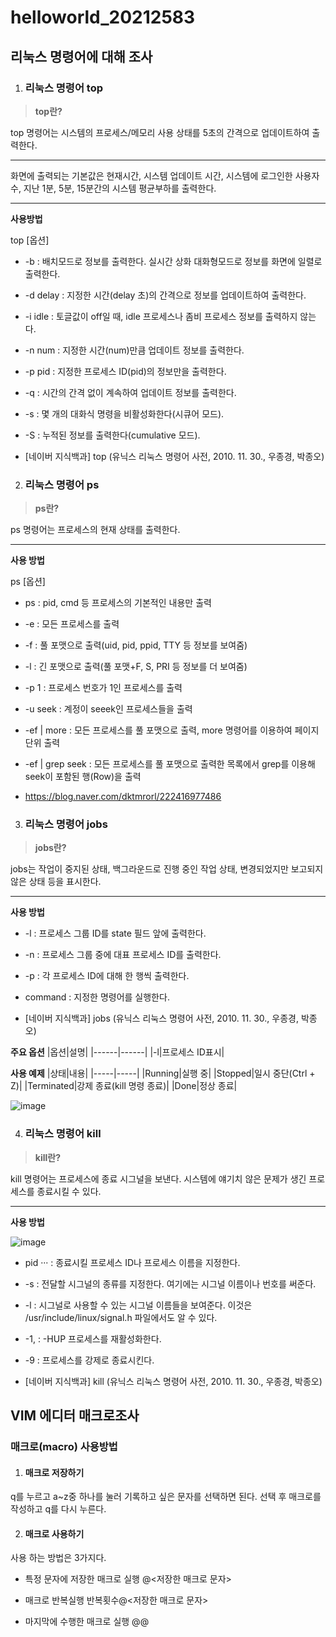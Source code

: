 # helloworld_20212583
## 리눅스 명령어에 대해 조사

1) ### 리눅스 명령어 top
> **top란?** 

top 명령어는 시스템의 프로세스/메모리 사용 상태를 5초의 간격으로 업데이트하여 출력한다.

---

화면에 출력되는 기본값은 현재시간, 시스템 업데이트 시간, 시스템에 로그인한 사용자 수, 지난 1분, 5분, 15분간의 시스템 평균부하를 출력한다.

***

**사용방법**

top [옵션]

* -b : 배치모드로 정보를 출력한다. 실시간 상화 대화형모드로 정보를 화면에 일렬로 출력한다.
* -d delay : 지정한 시간(delay 초)의 간격으로 정보를 업데이트하여 출력한다.
* -i idle : 토글값이 off일 때, idle 프로세스나 좀비 프로세스 정보를 출력하지 않는다.
* -n num : 지정한 시간(num)만큼 업데이트 정보를 출력한다.
* -p pid : 지정한 프로세스 ID(pid)의 정보만을 출력한다.
* -q : 시간의 간격 없이 계속하여 업데이트 정보를 출력한다.
* -s : 몇 개의 대화식 명령을 비활성화한다(시큐어 모드).
* -S : 누적된 정보를 출력한다(cumulative 모드).
 
* [네이버 지식백과] top (유닉스 리눅스 명령어 사전, 2010. 11. 30., 우종경, 박종오)

2) ### 리눅스 명령어 ps
> **ps란?** 

ps 명령어는 프로세스의 현재 상태를 출력한다.

***

**사용 방법**

ps [옵션]

* ps : pid, cmd 등 프로세스의 기본적인 내용만 출력
* -e : 모든 프로세스를 출력
* -f : 풀 포맷으로 출력(uid, pid, ppid, TTY 등 정보를 보여줌)
* -l : 긴 포맷으로 출력(풀 포맷+F, S, PRI 등 정보를 더 보여줌)
* -p 1 : 프로세스 번호가 1인 프로세스를 출력
* -u seek : 계정이 seeek인 프로세스들을 출력
* -ef | more : 모든 프로세스를 풀 포맷으로 출력, more 명령어를 이용하여 페이지 단위 출력
* -ef | grep seek : 모든 프로세스를 풀 포맷으로 출력한 목록에서 grep를 이용해 seek이 포함된 행(Row)을 출력

* <https://blog.naver.com/dktmrorl/222416977486>

3) ### 리눅스 명령어 jobs
> **jobs란?** 

jobs는 작업이 중지된 상태, 백그라운드로 진행 중인 작업 상태, 변경되었지만 보고되지 않은 상태 등을 표시한다.

***

**사용 방법**

* -l : 프로세스 그룹 ID를 state 필드 앞에 출력한다.
* -n : 프로세스 그룹 중에 대표 프로세스 ID를 출력한다.
* -p : 각 프로세스 ID에 대해 한 행씩 출력한다.
* command : 지정한 명령어를 실행한다.

* [네이버 지식백과] jobs (유닉스 리눅스 명령어 사전, 2010. 11. 30., 우종경, 박종오)

**주요 옵션**
|옵션|설명|
|------|------|
|-l|프로세스 ID표시|

**사용 예제**
|상태|내용|
|-----|-----|
|Running|실행 중|
|Stopped|일시 중단(Ctrl + Z)|
|Terminated|강제 종료(kill 명령 종료)|
|Done|정상 종료|

![image](https://user-images.githubusercontent.com/104884546/171999316-b4beedcf-40d8-4c71-9d76-c8ac0db4eccb.png)

4) ### 리눅스 명령어 kill
> **kill란?** 

kill 명령어는 프로세스에 종료 시그널을 보낸다. 시스템에 얘기치 않은 문제가 생긴 프로세스를 종료시킬 수 있다.

***

**사용 방법**


![image](https://user-images.githubusercontent.com/104884546/172019365-5e5742c5-5ec0-4af7-bc49-09d52c3c8963.png)

* pid ··· : 종료시킬 프로세스 ID나 프로세스 이름을 지정한다.
* -s : 전달할 시그널의 종류를 지정한다. 여기에는 시그널 이름이나 번호를 써준다.
* -l : 시그널로 사용할 수 있는 시그널 이름들을 보여준다. 이것은 /usr/include/linux/signal.h 파일에서도 알 수 있다.
* -1, : -HUP 프로세스를 재활성화한다.
* -9 : 프로세스를 강제로 종료시킨다.

* [네이버 지식백과] kill (유닉스 리눅스 명령어 사전, 2010. 11. 30., 우종경, 박종오)

## VIM 에디터 매크로조사

### 매크로(macro) 사용방법

1) #### 매크로 저장하기

q를 누르고 a~z중 하나를 눌러 기록하고 싶은 문자를 선택하면 된다.
선택 후 매크로를 작성하고 q를 다시 누른다.

2) #### 매크로 사용하기

사용 하는 방법은 3가지다.
* 특정 문자에 저장한 매크로 실행
 @<저장한 매크로 문자>
 
* 매크로 반복실행
 반복횟수@<저장한 매크로 문자>

* 마지막에 수행한 매크로 실행
 @@
